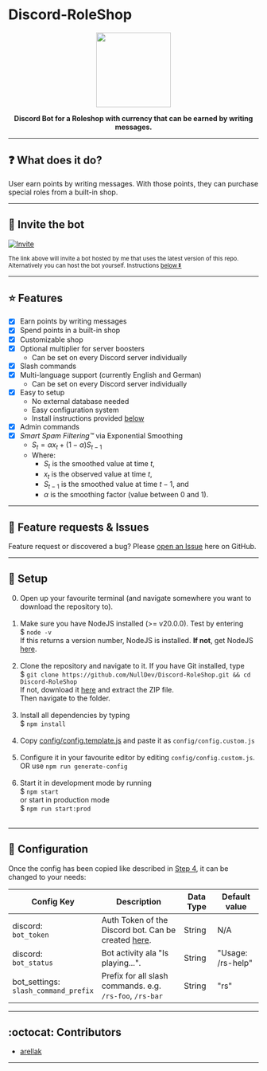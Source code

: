 # Discord-RoleShop

<p align="center"><img height="150" width="auto" src="https://cdn.discordapp.com/avatars/1102551839674740737/3354a0eebe93a021d96e53c271b0316e.webp?size=128" /></p>
<p align="center"><b>Discord Bot for a Roleshop with currency that can be earned by writing messages.</b></p>
<hr>

## :question: What does it do?

User earn points by writing messages. With those points, they can purchase special roles from a built-in shop.

<hr>

## :satellite: Invite the bot

[![Invite](https://img.shields.io/badge/Invite-37a779?style=for-the-badge)](https://discordapp.com/oauth2/authorize?client_id=1102551839674740737&scope=bot&permissions=1099780064256)

<sub>The link above will invite a bot hosted by me that uses the latest version of this repo. <br>
Alternatively you can host the bot yourself. Instructions [below ⏬](#wrench-setup) </sub>

<hr>

## :star: Features

- [x] Earn points by writing messages
- [x] Spend points in a built-in shop
- [x] Customizable shop
- [x] Optional multiplier for server boosters
    - Can be set on every Discord server individually
- [x] Slash commands
- [x] Multi-language support (currently English and German)
    - Can be set on every Discord server individually
- [x] Easy to setup
    - No external database needed
    - Easy configuration system
    - Install instructions provided [below](#wrench-setup)
- [x] Admin commands
- [x] _Smart Spam Filtering™_ via Exponential Smoothing
    - $S_t = \alpha x_t + (1 - \alpha) S_{t-1}$
    - Where:
        - $S_t$ is the smoothed value at time $t$,
        - $x_t$ is the observed value at time $t$,
        - $S_{t-1}$ is the smoothed value at time $t-1$, and
        - $\alpha$ is the smoothing factor (value between 0 and 1).

<hr>

## :diamond_shape_with_a_dot_inside: Feature requests & Issues

Feature request or discovered a bug? Please [open an Issue](https://github.com/NullDev/Discord-RoleShop/issues/new/choose) here on GitHub.

<hr>

## :wrench: Setup

0. Open up your favourite terminal (and navigate somewhere you want to download the repository to). <br><br>
1. Make sure you have NodeJS installed (>= v20.0.0). Test by entering <br>
$ `node -v` <br>
If this returns a version number, NodeJS is installed. **If not**, get NodeJS <a href="https://nodejs.org/en/download/package-manager/">here</a>. <br><br>
2. Clone the repository and navigate to it. If you have Git installed, type <br>
$ `git clone https://github.com/NullDev/Discord-RoleShop.git && cd Discord-RoleShop` <br>
If not, download it <a href="https://github.com/NullDev/Discord-RoleShop/archive/master.zip">here</a> and extract the ZIP file.<br>
Then navigate to the folder.<br><br>
3. Install all dependencies by typing <br>
$ `npm install`<br><br>
4. Copy [config/config.template.js](https://github.com/NullDev/Discord-RoleShop/blob/master/config/config.template.js) and paste it as `config/config.custom.js` <br><br>
5. Configure it in your favourite editor by editing `config/config.custom.js`. OR use `npm run generate-config`<br><br>
6. Start it in development mode by running <br>
$ `npm start` <br>
or start in production mode <br>
$ `npm run start:prod` <br><br>

<hr>

## :nut_and_bolt: Configuration

Once the config has been copied like described in [Step 4](#wrench-setup), it can be changed to your needs:

| Config Key | Description | Data Type | Default value |
| ---------- | --------- | ------------------ | ------------ |
| discord: <br> `bot_token` | Auth Token of the Discord bot. Can be created [here](https://discordapp.com/developers/). | String | N/A |
| discord: <br> `bot_status` | Bot activity ala "Is playing...". | String | "Usage: /rs-help"
| bot_settings: <br> `slash_command_prefix` | Prefix for all slash commands. e.g. `/rs-foo`, `/rs-bar` | String | "rs" |

<hr>

## :octocat: Contributors

- [arellak](https://github.com/arellak)

<hr>
